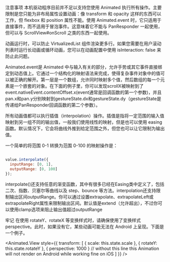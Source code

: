 注意事项
本机驱动程序目前并不足以支持您使用 Animated 执行所有操作。主要限制是您只能为非布局属性设置动画：像 transform 和 opacity 这样的东西可以工作，但 flexbox 和 position 属性不能。使用 Animated.event 时，它只适用于直接事件，而不适用于冒泡事件。这意味着它不能与 PanResponder 一起使用，但可以与 ScrollView#onScroll 之类的东西一起使用。

动画运行时，可以防止 VirtualizedList 组件渲染更多行。如果您需要在用户滚动列表时运行长动画或循环动画，您可以在动画配置中使用 isInteraction: false 来防止此问题。

Animated.event是 Animated 中与输入有关的部分，允许手势或其它事件直接绑定到动态值上。它通过一个结构化的映射语法来完成，使得复杂事件对象中的值可以被正确的解开。第一层是一个数组，允许同时映射多个值，然后数组的每一个元素是一个嵌套的对象。在下面的例子里，你可以发现scrollX被映射到了event.nativeEvent.contentOffset.x(event通常是回调函数的第一个参数)，并且pan.x和pan.y分别映射到gestureState.dx和gestureState.dy（gestureState是传递给PanResponder回调函数的第二个参数）。

所有动画值都可以执行插值（interpolation）操作。插值是指将一定范围的输入值映射到另一组不同的输出值，一般我们使用线性的映射，但是也可以使用 easing 函数。默认情况下，它会将曲线外推到给定范围之外，但您也可以让它限制为输出值。

一个简单的将范围 0-1 转换为范围 0-100 的映射操作是：

```javascript 

value.interpolate({
  inputRange: [0, 1],
  outputRange: [0, 100]
});

```
interpolate()还支持任意的渐变函数，其中有很多已经在Easing类中定义了，包括二次、指数、贝塞尔等曲线以及 step、bounce 等方法。interpolation还支持限制输出区间outputRange。你可以通过设置extrapolate、extrapolateLeft或extrapolateRight属性来限制输出区间。默认值是extend（允许超出），不过你可以使用clamp选项来阻止输出值超过outputRange


牢记
在使用 rotateY、rotateX 等变换样式时，请确保使用了变换样式 perspective。此时，如果没有它，某些动画可能无法在 Android 上呈现。下面是一个例子。

<Animated.View
  style={{
    transform: [
      { scale: this.state.scale },
      { rotateY: this.state.rotateY },
      { perspective: 1000 } // without this line this Animation will not render on Android while working fine on iOS
    ]
  }}
/>